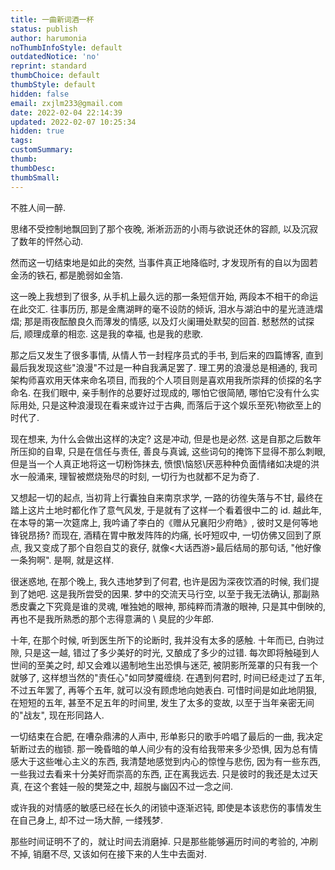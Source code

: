 ```yaml
---
title: 一曲新词酒一杯
status: publish
author: harumonia
noThumbInfoStyle: default
outdatedNotice: 'no'
reprint: standard
thumbChoice: default
thumbStyle: default
hidden: false
email: zxjlm233@gmail.com
date: 2022-02-04 22:14:39
updated: 2022-02-07 10:25:34
hidden: true
tags:
customSummary:
thumb:
thumbDesc:
thumbSmall:
---
```


不胜人间一醉.

<!-- more -->

思绪不受控制地飘回到了那个夜晚, 淅淅沥沥的小雨与欲说还休的容颜, 以及沉寂了数年的怦然心动.

然而这一切结束地是如此的突然, 当事件真正地降临时, 才发现所有的自以为固若金汤的铁石, 都是脆弱如金箔.

这一晚上我想到了很多, 从手机上最久远的那一条短信开始, 两段本不相干的命运在此交汇. 往事历历, 那是金鹰湖畔的毫不设防的倾诉, 泪水与湖泊中的星光涟涟熠熠; 那是雨夜酝酿良久而薄发的情感, 以及灯火阑珊处默契的回首. 慭慭然的试探后, 顺理成章的相恋. 这是我的幸福, 也是我的悲歌.

那之后又发生了很多事情, 从情人节一封程序员式的手书, 到后来的四篇博客, 直到最后我发现这些"浪漫"不过是一种自我满足罢了. 理工男的浪漫总是相通的, 我司架构师喜欢用天体来命名项目, 而我的个人项目则是喜欢用我所崇拜的侦探的名字命名. 在我们眼中, 亲手制作的总要好过现成的, 哪怕它很简陋, 哪怕它没有什么实际用处, 只是这种浪漫现在看来或许过于古典, 而落后于这个娱乐至死\物欲至上的时代了.

现在想来, 为什么会做出这样的决定? 这是冲动, 但是也是必然. 这是自那之后数年所压抑的自卑, 只是在信任与责任, 善良与真诚, 这些词句的掩饰下显得不那么刺眼, 但是当一个人真正地将这一切粉饰抹去, 愤恨\恼怒\厌恶种种负面情绪如决堤的洪水一般涌来, 理智被燃烧殆尽的时刻, 一切行为也就都不足为奇了.

又想起一切的起点, 当初背上行囊独自来南京求学, 一路的彷徨失落与不甘, 最终在踏上这片土地时都化作了意气风发, 于是就有了这样一个看着很中二的 id. 越此年, 在本导的第一次筵席上, 我吟诵了李白的《赠从兄襄阳少府皓》, 彼时又是何等地锋锐昂扬? 而现在, 酒精在胃中散发阵阵的灼痛, 长吁短叹中, 一切仿佛又回到了原点, 我又变成了那个自怨自艾的衰仔, 就像<大话西游>最后结局的那句话, "他好像一条狗啊". 是啊, 就是这样.

很迷惑地, 在那个晚上, 我久违地梦到了何君, 也许是因为深夜饮酒的时候, 我们提到了她吧. 这是我所尝受的因果. 梦中的交流天马行空, 以至于我无法确认, 那副熟悉皮囊之下究竟是谁的灵魂, 唯独她的眼神, 那纯粹而清澈的眼神, 只是其中倒映的, 再也不是我所熟悉的那个志得意满的 \ 臭屁的少年郎.

十年, 在那个时候, 听到医生所下的论断时, 我并没有太多的感触. 十年而已, 白驹过隙, 只是这一越, 错过了多少美好的时光, 又酿成了多少的过错. 每次即将触碰到人世间的至美之时, 却又会难以遏制地生出恐惧与迷茫, 被阴影所笼罩的只有我一个就够了, 这样想当然的"责任心"如同梦魇缠绕. 在遇到何君时, 时间已经走过了五年, 不过五年罢了, 再等个五年, 就可以没有顾虑地向她表白. 可惜时间是如此地阴狠, 在短短的五年, 甚至不足五年的时间里, 发生了太多的变故, 以至于当年亲密无间的"战友", 现在形同路人.

一切结束在合肥, 在嘈杂鼎沸的人声中, 形单影只的歌手吟唱了最后的一曲, 我决定斩断过去的枷锁. 那一晚昏暗的单人间少有的没有给我带来多少恐惧, 因为总有情感大于这些唯心主义的东西, 我清楚地感觉到内心的惊惶与悲伤, 因为有一些东西, 一些我过去看来十分美好而崇高的东西, 正在离我远去. 只是彼时的我还是太过天真, 在这个套娃一般的樊笼之中, 超脱与幽囚不过一念之间.

或许我的对情感的敏感已经在长久的闭锁中逐渐迟钝, 即使是本该悲伤的事情发生在自己身上, 却不过一场大醉, 一缕残梦.

那些时间证明不了的，就让时间去消磨掉. 只是那些能够遍历时间的考验的, 冲刷不掉, 销磨不尽, 又该如何在接下来的人生中去面对.
